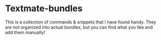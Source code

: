 # Textmate-bundles

This is a collection of commands & snippets that I have found handy. They
are not organized into actual bundles, but you can find what you like and
add them manually!